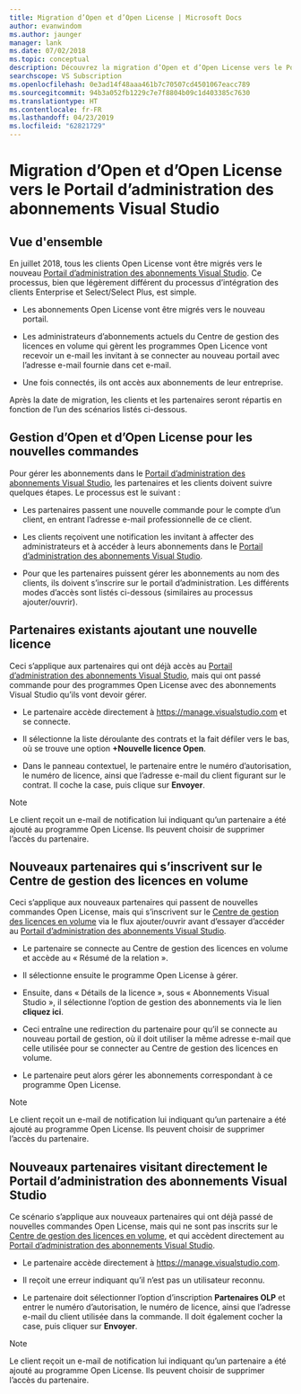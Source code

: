 ```yaml
---
title: Migration d’Open et d’Open License | Microsoft Docs
author: evanwindom
ms.author: jaunger
manager: lank
ms.date: 07/02/2018
ms.topic: conceptual
description: Découvrez la migration d’Open et d’Open License vers le Portail d’administration des abonnements Visual Studio.
searchscope: VS Subscription
ms.openlocfilehash: 0e3ad14f48aaa461b7c70507cd4501067eacc789
ms.sourcegitcommit: 94b3a052fb1229c7e7f8804b09c1d403385c7630
ms.translationtype: HT
ms.contentlocale: fr-FR
ms.lasthandoff: 04/23/2019
ms.locfileid: "62821729"
---
```

# <a name="open-and-open-license-migration-to-the-new-visual-studio-subscriptions-administration-portal"></a>Migration d’Open et d’Open License vers le Portail d’administration des abonnements Visual Studio

## <a name="overview"></a>Vue d'ensemble

En juillet 2018, tous les clients Open License vont être migrés vers le nouveau [Portail d’administration des abonnements Visual Studio](https://manage.visualstudio.com). Ce processus, bien que légèrement différent du processus d’intégration des clients Enterprise et Select/Select Plus, est simple.

- Les abonnements Open License vont être migrés vers le nouveau portail.

- Les administrateurs d’abonnements actuels du Centre de gestion des licences en volume qui gèrent les programmes Open Licence vont recevoir un e-mail les invitant à se connecter au nouveau portail avec l’adresse e-mail fournie dans cet e-mail.

- Une fois connectés, ils ont accès aux abonnements de leur entreprise.

Après la date de migration, les clients et les partenaires seront répartis en fonction de l’un des scénarios listés ci-dessous.

## <a name="open-and-open-license-management-for-new-orders"></a>Gestion d’Open et d’Open License pour les nouvelles commandes

Pour gérer les abonnements dans le [Portail d’administration des abonnements Visual Studio](https://manage.visualstudio.com), les partenaires et les clients doivent suivre quelques étapes. Le processus est le suivant :

- Les partenaires passent une nouvelle commande pour le compte d’un client, en entrant l’adresse e-mail professionnelle de ce client.

- Les clients reçoivent une notification les invitant à affecter des administrateurs et à accéder à leurs abonnements dans le [Portail d’administration des abonnements Visual Studio](https://manage.visualstudio.com).

- Pour que les partenaires puissent gérer les abonnements au nom des clients, ils doivent s’inscrire sur le portail d’administration. Les différents modes d’accès sont listés ci-dessous (similaires au processus ajouter/ouvrir).

## <a name="existing-partners-adding-a-new-license"></a>Partenaires existants ajoutant une nouvelle licence

Ceci s’applique aux partenaires qui ont déjà accès au [Portail d’administration des abonnements Visual Studio](https://manage.visualstudio.com), mais qui ont passé commande pour des programmes Open License avec des abonnements Visual Studio qu’ils vont devoir gérer.

- Le partenaire accède directement à https://manage.visualstudio.com et se connecte.

- Il sélectionne la liste déroulante des contrats et la fait défiler vers le bas, où se trouve une option **+Nouvelle licence Open**.

- Dans le panneau contextuel, le partenaire entre le numéro d’autorisation, le numéro de licence, ainsi que l’adresse e-mail du client figurant sur le contrat. Il coche la case, puis clique sur **Envoyer**.

> [!NOTE]
> Le client reçoit un e-mail de notification lui indiquant qu’un partenaire a été ajouté au programme Open License. Ils peuvent choisir de supprimer l’accès du partenaire.

## <a name="new-partners-who-register-on-the-volume-licensing-service-center-vlsc"></a>Nouveaux partenaires qui s’inscrivent sur le Centre de gestion des licences en volume

Ceci s’applique aux nouveaux partenaires qui passent de nouvelles commandes Open License, mais qui s’inscrivent sur le [Centre de gestion des licences en volume](https://www.microsoft.com/Licensing/servicecenter/default.aspx) via le flux ajouter/ouvrir avant d’essayer d’accéder au [Portail d’administration des abonnements Visual Studio](https://manage.visualstudio.com).

- Le partenaire se connecte au Centre de gestion des licences en volume et accède au « Résumé de la relation ».

- Il sélectionne ensuite le programme Open License à gérer.

- Ensuite, dans « Détails de la licence », sous « Abonnements Visual Studio », il sélectionne l’option de gestion des abonnements via le lien **cliquez ici**.

- Ceci entraîne une redirection du partenaire pour qu’il se connecte au nouveau portail de gestion, où il doit utiliser la même adresse e-mail que celle utilisée pour se connecter au Centre de gestion des licences en volume.

- Le partenaire peut alors gérer les abonnements correspondant à ce programme Open License.

> [!NOTE]
> Le client reçoit un e-mail de notification lui indiquant qu’un partenaire a été ajouté au programme Open License. Ils peuvent choisir de supprimer l’accès du partenaire.

## <a name="new-partners-visiting-the-visual-studio-subscriptions-administration-portal--directly"></a>Nouveaux partenaires visitant directement le Portail d’administration des abonnements Visual Studio

Ce scénario s’applique aux nouveaux partenaires qui ont déjà passé de nouvelles commandes Open License, mais qui ne sont pas inscrits sur le [Centre de gestion des licences en volume](https://www.microsoft.com/Licensing/servicecenter/default.aspx), et qui accèdent directement au [Portail d’administration des abonnements Visual Studio](https://manage.visualstudio.com).

- Le partenaire accède directement à https://manage.visualstudio.com.

- Il reçoit une erreur indiquant qu’il n’est pas un utilisateur reconnu.

- Le partenaire doit sélectionner l’option d’inscription **Partenaires OLP** et entrer le numéro d’autorisation, le numéro de licence, ainsi que l’adresse e-mail du client utilisée dans la commande. Il doit également cocher la case, puis cliquer sur **Envoyer**.

> [!NOTE]
> Le client reçoit un e-mail de notification lui indiquant qu’un partenaire a été ajouté au programme Open License. Ils peuvent choisir de supprimer l’accès du partenaire.